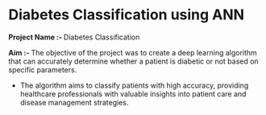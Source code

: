 # Diabetes Classification using ANN

<b> Project Name :- </b> Diabetes Classification

<b> Aim :- </b>  The objective of the project was to create a deep learning algorithm that can accurately determine whether a patient is diabetic or not based on specific parameters. 

- The algorithm aims to classify patients with high accuracy, providing healthcare professionals with valuable insights into patient care and disease management strategies.
